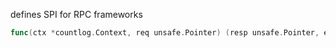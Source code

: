 defines SPI for RPC frameworks

```go
func(ctx *countlog.Context, req unsafe.Pointer) (resp unsafe.Pointer, err error)
```